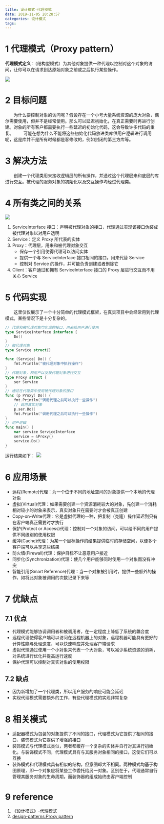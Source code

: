 ```yaml
---
title: 设计模式-代理模式
date: 2019-11-05 20:28:57
categories: 设计模式
tags:
---
```

# 1 代理模式（Proxy pattern）
**代理模式定义**：（结构型模式）为其他对象提供一种代理以控制对这个对象的访问，让你可以在请求到达原始对象之前或之后执行某些操作。
<!--more-->
![](1.png)
# 2 目标问题
&emsp;&emsp;为什么要控制对象的访问呢？假设存在一个小号大量系统资源的庞大对象，偶尔需要使用，但并不是经常使用。那么可以延迟初始化，在真正需要时再进行创建。对象的所有客户都需要执行一些延迟的初始化代码，这会导致许多代码的重复。
&emsp;&emsp;可能在想为什么不能将这些初始化代码放进类库供用户逻辑进行调用呢，这是库并不是所有时候都是客修改的，例如封闭的第三方库等。

# 3 解决方法
&emsp;&emsp;创建一个代理类用来接收逻辑层的所有操作，并通过这个代理层来和底层的库进行交互。被代理的服务对象的初始化以及交互操作均经过代理类。

# 4 所有类之间的关系
![](2.png)
1. ServiceInterface 接口：声明被代理对象的接口，代理通过实现该接口伪装成被代理对象以对用户透明
2. Service：定义 Proxy 所代表的实体
3. Proxy：代理层，用来和被代理对象交互
   - 保存一个引用使得代理可以访问实体
   - 提供一个与 ServiceInterface 接口相同的接口，用来代替 Service
   - 控制对 Service 的操作，并可能负责创建或者删除它
4. Client：客户通过和拥有 ServiceInterface 接口的 Proxy 层进行交互而不用关心 Service

# 5 代码实现
&emsp;&emsp;这里仅仅展示了一个十分简单的代理模式框架，在真实项目中会经常用到代理模式，某些情况下是十分复杂的。
```go
// 代理和被代理对象均实现的接口，用来给用户进行使用
type ServiceInterface interface {
	Do()
}
// 被代理对象
type Service struct{}

func (Service) Do() {
	fmt.Println("被代理对象中执行操作")
}
// 代理对象，和用户以及被代理对象进行交互
type Proxy struct {
	ser Service
}
// 通过在代理类中使用被代理对象的接口
func (p Proxy) Do() {
	fmt.Println("调用代理之前可以执行一些操作")
	// 调用真实对象
	p.ser.Do()
	fmt.Println("调用代理之后可以执行一些操作")
}
// 用户逻辑
func main() {
	var service ServiceInterface
	service = &Proxy{}
	service.Do()
}

```
运行结果如下：
![](3.png)
# 6 应用场景
- 远程(Remote)代理：为一个位于不同的地址空间的对象提供一个本地的代理对象
- 虚拟(Virtual)代理：如果需要创建一个资源消耗较大的对象，先创建一个消耗相对较小的对象来表示，真实对象只在需要时才会被真正创建
- Copy-on-Write代理：它是虚拟代理的一种，把复制（克隆）操作延迟到只有在客户端真正需要时才执行
- 保护(Protect or Access)代理：控制对一个对象的访问，可以给不同的用户提供不同级别的使用权限
- 缓冲(Cache)代理：为某一个目标操作的结果提供临时的存储空间，以便多个客户端可以共享这些结果
- 防火墙(Firewall)代理：保护目标不让恶意用户接近
- 同步化(Synchronization)代理：使几个用户能够同时使用一个对象而没有冲突
- 智能引用(Smart Reference)代理：当一个对象被引用时，提供一些额外的操作，如将此对象被调用的次数记录下来等

# 7 优缺点

## 7.1 优点
- 代理模式能够协调调用者和被调用者，在一定程度上降低了系统的耦合度
- 远程代理使得客户端可以访问在远程机器上的对象，远程机器可能具有更好的计算性能与处理速度，可以快速响应并处理客户端请求
- 虚拟代理通过使用一个小对象来代表一个大对象，可以减少系统资源的消耗，对系统进行优化并提高运行速度
- 保护代理可以控制对真实对象的使用权限

## 7.2 缺点
- 因为新增加了一个代理类，所以用户服务的响应可能会延迟
- 实现代理模式需要额外的工作，有些代理模式的实现非常复杂

# 8 相关模式
- 适配器模式为包装的对象提供了不同的接口，代理模式为它提供了相同的接口，装饰模式为它提供了增强的接口
- 装饰模式与代理模式类似，两者都缓存一个复杂的实体并自行对其进行初始化。与装饰模式不同，代理模式具有与其服务对象相同的接口，这使它们可以互换
- 装饰模式和代理模式具有相似的结构，但意图却大不相同。两种模式均基于构图原理，即一个对象应将某些工作委托给另一对象。区别在于，代理通常自行管理其服务对象的生命周期，而装饰器的组成始终由客户端控制

# 9 reference
1. 《设计模式》-代理模式
2. [design-patterns:Proxy pattern](https://refactoring.guru/design-patterns/proxy)